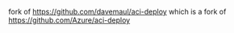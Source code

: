 fork of https://github.com/davemaul/aci-deploy which is a fork of https://github.com/Azure/aci-deploy
